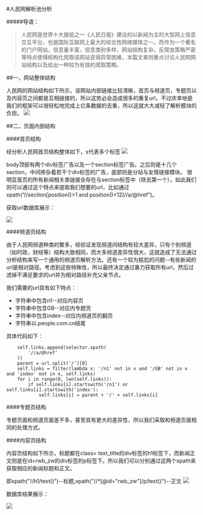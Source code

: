 #人民网解析池分析

#####导语：
>人民网是世界十大报纸之一《人民日报》建设的以新闻为主的大型网上信息交互平台，也是国际互联网上最大的综合性网络媒体之一。而作为一个著名的门户网站，信息量丰富，信息类别多样，网站结构复杂，反爬虫策略严密等特点使得结构化爬取该网站变得异常困难，本篇文章则重点讨论人民网网站结构以及给出一种较为有效的爬取策略。

##一，网站整体结构

人民网的网站结构如下所示，该网站内部链接比较清晰，首页与频道页，专题页以及内容页之间都是互相链接的，所以这势必会造成很多的重复url，不过庆幸地是我们的框架可以很轻松地完成上亿条数据的去重，所以这就大大减轻了解析模块的负担。
![](https://www.processon.com/chart_image/58f4ad26e4b02e95ec5052ee.png)

##二，页面内部结构

####首页结构

经分析人民网首页结构整体如下，s代表多个标签
![](https://www.processon.com/chart_image/58f4b2b8e4b0f563a7d8170d.png)

body顶部有两个div标签广告以及一个section标签广告。之后则是十几个section，中间掺杂着若干个div标签的广告，底部则是分站与友情链接模块。
很明显首页的所有新闻相关类链接全存在与section标签中（除去第一个），如此我们则可以通过这个特点来提取我们想要的url，比如通过xpath(“//section[position()>1 and position()<12]//a/@href”)。

获取url数据库展示：

![](http://a2.qpic.cn/psb?/V14gFyih05ucmO/1NNY1nZDiQU6DxCE9rCT.2UlhN24WcnEMQWe3eJ97os!/b/dCUAAAAAAAAA&bo=NQPvAQAAAAADAP0!&rf=viewer_4&t=5)

####频道页结构

由于人民网频道种类的繁多，经验证发现频道间结构有较大差异，只有个别频道（如时政，财经等）结构大致相同，而大多频道差异性很大，这就造成了无法通过分析结构来写一个通用的频道页解析方法。还有一个较为尴尬的问题--有些新闻的url是相对路径。考虑到这些特殊性，所以最终决定通过暴力获取所有url，然后过滤掉不满足要求的url并为相对路径补充父亲节点。

我们需要的url具有如下特点：
* 字符串中包含n1--对应内容页
* 字符串中包含GB--对应内专题页
* 字符串中包含index--对应内频道页的翻页
* 字符串以.people.com.cn结尾

具体代码如下：

		self.links.append(selector.xpath(
            '//a/@href'
        ))
        parent = url.split('/')[0]
        self.links = filter(lambda x: '/n1' not in x and '/GB' not in x and 'index' not in x, self.links)
        for i in range(0, len(self.links)):
            if self.links[i].startswith('/n1') or self.links[i].startswith('index'):
                self.links[i] = parent + '/' + self.links[i]

####专题页结构

专题页面和频道页面差不多，甚至具有更大的差异性，所以我们采取和频道页面相同的处理方式。

####内容页结构

内容页结构如下所示，标题都在class= text_title的div标签的h1标签下，而新闻正文则是在id=rwb_zw的div标签的p标签下。所以我们可以分别通过这两个xpath来获取相应的新闻标题和正文。

即xpath("//h1/text()")--标题,xpath("//*[@id="rwb_zw"]/p/text()")--正文
![](https://www.processon.com/chart_image/58f4d2d9e4b02e95ec5246c9.png)

数据库结果展示：

![](http://a1.qpic.cn/psb?/V14gFyih05ucmO/WcOf3MolXp.Il1fNM*WoW7A2HFcpifnFGQpfC*6y02k!/b/dG4BAAAAAAAA&bo=IQPlAQAAAAADAOM!&rf=viewer_4&t=5)